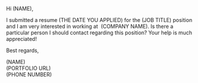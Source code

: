 Hi (NAME),   
  
I submitted a resume (THE DATE YOU APPLIED) for the (JOB TITLE) position and I am very interested in working at  (COMPANY NAME). Is there a particular person I should contact regarding this position? Your help is much appreciated!  
  
Best regards,  
  
(NAME)  
(PORTFOLIO URL)  
(PHONE NUMBER)
